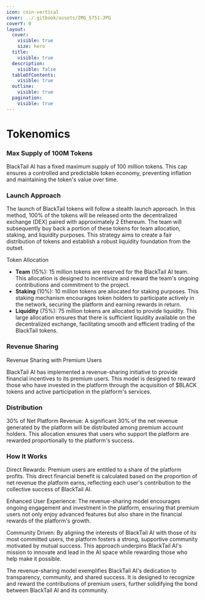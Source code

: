 ```yaml
---
icon: coin-vertical
cover: ../.gitbook/assets/IMG_5751.JPG
coverY: 0
layout:
  cover:
    visible: true
    size: hero
  title:
    visible: true
  description:
    visible: false
  tableOfContents:
    visible: true
  outline:
    visible: true
  pagination:
    visible: true
---
```


# Tokenomics

### Max Supply of 100M Tokens  <a href="#id-2w5ecyt" id="id-2w5ecyt"></a>

BlackTail AI has a fixed maximum supply of 100 million tokens. This cap ensures a controlled and predictable token economy, preventing inflation and maintaining the token's value over time.

### Launch Approach <a href="#id-1baon6m" id="id-1baon6m"></a>

The launch of BlackTail tokens will follow a stealth launch approach. In this method, 100% of the tokens will be released onto the decentralized exchange (DEX) paired with approximately 2 Ethereum. The team will subsequently buy back a portion of these tokens for team allocation, staking, and liquidity purposes. This strategy aims to create a fair distribution of tokens and establish a robust liquidity foundation from the outset.

Token Allocation

* **Team** (15%): 15 million tokens are reserved for the BlackTail AI team. This allocation is designed to incentivize and reward the team's ongoing contributions and commitment to the project.
* **Staking** (10%): 10 million tokens are allocated for staking purposes. This staking mechanism encourages token holders to participate actively in the network, securing the platform and earning rewards in return.
* **Liquidity** (75%): 75 million tokens are allocated to provide liquidity. This large allocation ensures that there is sufficient liquidity available on the decentralized exchange, facilitating smooth and efficient trading of the BlackTail tokens.

### Revenue Sharing <a href="#id-3vac5uf" id="id-3vac5uf"></a>

Revenue Sharing with Premium Users

BlackTail AI has implemented a revenue-sharing initiative to provide financial incentives to its premium users. This model is designed to reward those who have invested in the platform through the acquisition of $BLACK tokens and active participation in the platform's services.

### Distribution <a href="#id-2afmg28" id="id-2afmg28"></a>

30% of Net Platform Revenue: A significant 30% of the net revenue generated by the platform will be distributed among premium account holders. This allocation ensures that users who support the platform are rewarded proportionally to the platform's success.

### How It Works <a href="#pkwqa1" id="pkwqa1"></a>

Direct Rewards: Premium users are entitled to a share of the platform profits. This direct financial benefit is calculated based on the proportion of net revenue the platform earns, reflecting each user's contribution to the collective success of BlackTail AI.

Enhanced User Experience: The revenue-sharing model encourages ongoing engagement and investment in the platform, ensuring that premium users not only enjoy advanced features but also share in the financial rewards of the platform's growth.

Community Driven: By aligning the interests of BlackTail AI with those of its most committed users, the platform fosters a strong, supportive community motivated by mutual success. This approach underpins BlackTail AI's mission to innovate and lead in the AI space while rewarding those who help make it possible.

The revenue-sharing model exemplifies BlackTail AI's dedication to transparency, community, and shared success. It is designed to recognize and reward the contributions of premium users, further solidifying the bond between BlackTail AI and its community.
